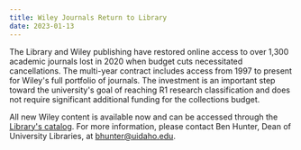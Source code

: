 ```yaml
---
title: Wiley Journals Return to Library
date: 2023-01-13
---
```


The Library and Wiley publishing have restored online access to over 1,300 academic journals lost in 2020 when budget cuts necessitated cancellations. The multi-year contract includes access from 1997 to present for Wiley's full portfolio of journals. The investment is an important step toward the university's goal of reaching R1 research classification and does not require significant additional funding for the collections budget.

All new Wiley content is available now and can be accessed through the [Library's catalog](https://alliance-uidaho.primo.exlibrisgroup.com/discovery/search?vid=01ALLIANCE_UID:UID). 
For more information, please contact Ben Hunter, Dean of University Libraries, at <bhunter@uidaho.edu>.
